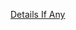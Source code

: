 [Details If Any](https://github.com/deathbybandaid/piholeparser/blob/master/RecentRunLogs/parsingscripts/DNSBHSkypeResolvers.md)

